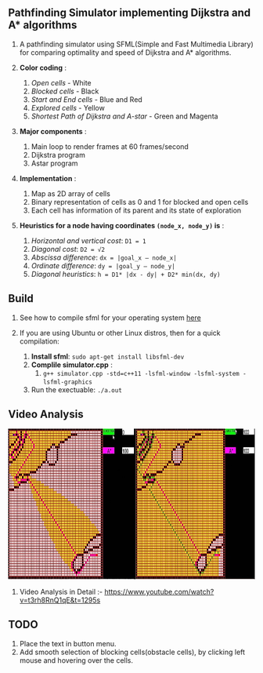 ## Pathfinding Simulator implementing Dijkstra and A* algorithms ##

1. A pathfinding simulator using SFML(Simple and Fast Multimedia Library) for comparing optimality and speed of Dijkstra and A* algorithms. 

2. **Color coding** :
	1. *Open cells* - White
	2. *Blocked cells* - Black
	3. *Start and End cells* - Blue and Red
	4. *Explored cells* - Yellow
	5. *Shortest Path of Dijkstra and A-star* - Green and Magenta

3. **Major components** :
	1. Main loop to render frames at 60 frames/second
	2. Dijkstra program
	3. Astar program

4. **Implementation** :
	1. Map as 2D array of cells
	2. Binary representation of cells as 0 and 1 for blocked and open cells
	3. Each cell has information of its parent and its state of exploration

5. **Heuristics for a node having coordinates `(node_x, node_y)` is** :
	1. *Horizontal and vertical cost*: `D1 = 1`
	2. *Diagonal cost*: `D2 = √2`
	3. *Abscissa difference*: `dx = |goal_x – node_x|`
	4. *Ordinate difference*: `dy = |goal_y – node_y|`
	5. *Diagonal heuristics*: `h = D1* |dx - dy| + D2* min(dx, dy)`

## Build ##

1. See how to compile sfml for your operating system [here](https://www.sfml-dev.org/tutorials/2.5/#getting-started) 

2. If you are using Ubuntu or other Linux distros, then for a quick compilation:
	1. **Install sfml**: `sudo apt-get install libsfml-dev`
	2. **Complile simulator.cpp** :
		1. `g++ simulator.cpp -std=c++11 -lsfml-window -lsfml-system -lsfml-graphics`
	3. Run the exectuable: `./a.out`


## Video Analysis ##

![alt text](astar_vs_dijkstra.jpg)  

1. Video Analysis in Detail :- https://www.youtube.com/watch?v=t3rh8RnQ1qE&t=1295s

## TODO ##

1. Place the text in button menu.
2. Add smooth selection of blocking cells(obstacle cells), by clicking left mouse and hovering over the cells.
